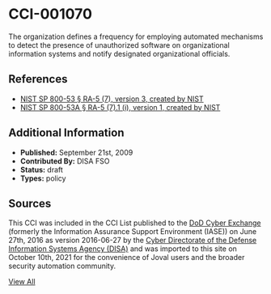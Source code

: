 # CCI-001070

The organization defines a frequency for employing automated mechanisms to detect the presence of unauthorized software on organizational information systems and notify designated organizational officials.

## References ##

* [NIST SP 800-53 § RA-5 (7), version 3, created by NIST](http://csrc.nist.gov/publications/PubsSPs.html)
* [NIST SP 800-53A § RA-5 (7).1 (i), version 1, created by NIST](http://csrc.nist.gov/publications/PubsSPs.html)


## Additional Information ##

* **Published:** September 21st, 2009
* **Contributed By:** DISA FSO
* **Status:** draft
* **Types:** policy

## Sources ##

This CCI was included in the CCI List published to the [DoD Cyber Exchange](https://public.cyber.mil/stigs/cci/)
(formerly the Information Assurance Support Environment (IASE)) on June 27th, 2016 as version
2016-06-27 by the [Cyber Directorate of the Defense Information Systems Agency (DISA)](https://public.cyber.mil/about-cyber/)
and was imported to this site on October 10th, 2021 for the convenience of Joval users and the broader
security automation community.

[View All](../README.md)
